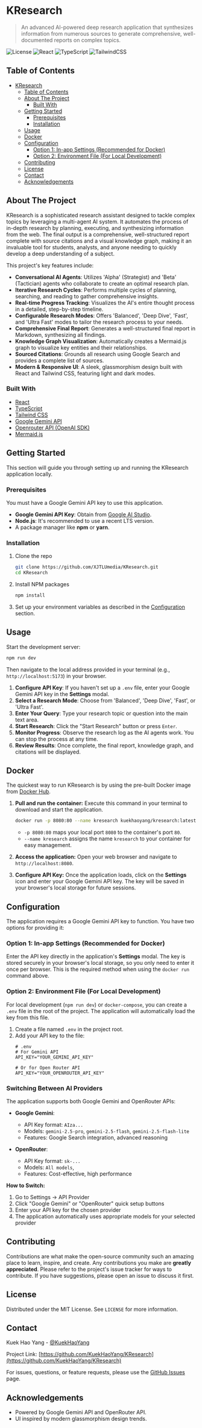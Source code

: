 # KResearch

> An advanced AI-powered deep research application that synthesizes information from numerous sources to generate comprehensive, well-documented reports on complex topics.

<!-- Badges -->
![License](https://img.shields.io/badge/license-MIT-blue.svg?style=flat-square)
![React](https://img.shields.io/badge/React-19-blue?style=flat-square&logo=react)
![TypeScript](https://img.shields.io/badge/TypeScript-5.x-blue?style=flat-square&logo=typescript)
![TailwindCSS](https://img.shields.io/badge/Tailwind_CSS-3.x-38B2AC?style=flat-square&logo=tailwind-css)

## Table of Contents

- [KResearch](#kresearch)
  - [Table of Contents](#table-of-contents)
  - [About The Project](#about-the-project)
    - [Built With](#built-with)
  - [Getting Started](#getting-started)
    - [Prerequisites](#prerequisites)
    - [Installation](#installation)
  - [Usage](#usage)
  - [Docker](#docker)
  - [Configuration](#configuration)
    - [Option 1: In-app Settings (Recommended for Docker)](#option-1-in-app-settings-recommended-for-docker)
    - [Option 2: Environment File (For Local Development)](#option-2-environment-file-for-local-development)
  - [Contributing](#contributing)
  - [License](#license)
  - [Contact](#contact)
  - [Acknowledgements](#acknowledgements)

## About The Project

KResearch is a sophisticated research assistant designed to tackle complex topics by leveraging a multi-agent AI system. It automates the process of in-depth research by planning, executing, and synthesizing information from the web. The final output is a comprehensive, well-structured report complete with source citations and a visual knowledge graph, making it an invaluable tool for students, analysts, and anyone needing to quickly develop a deep understanding of a subject.

This project's key features include:
*   **Conversational AI Agents**: Utilizes 'Alpha' (Strategist) and 'Beta' (Tactician) agents who collaborate to create an optimal research plan.
*   **Iterative Research Cycles**: Performs multiple cycles of planning, searching, and reading to gather comprehensive insights.
*   **Real-time Progress Tracking**: Visualizes the AI's entire thought process in a detailed, step-by-step timeline.
*   **Configurable Research Modes**: Offers 'Balanced', 'Deep Dive', 'Fast', and 'Ultra Fast' modes to tailor the research process to your needs.
*   **Comprehensive Final Report**: Generates a well-structured final report in Markdown, synthesizing all findings.
*   **Knowledge Graph Visualization**: Automatically creates a Mermaid.js graph to visualize key entities and their relationships.
*   **Sourced Citations**: Grounds all research using Google Search and provides a complete list of sources.
*   **Modern & Responsive UI**: A sleek, glassmorphism design built with React and Tailwind CSS, featuring light and dark modes.

### Built With

*   [React](https://react.dev/)
*   [TypeScript](https://www.typescriptlang.org/)
*   [Tailwind CSS](https://tailwindcss.com/)
*   [Google Gemini API](https://ai.google.dev/)
*   [Openrouter API (OpenAI SDK)](https://openrouter.ai/api/v1/models/)
*   [Mermaid.js](https://mermaid.js.org/)

## Getting Started

This section will guide you through setting up and running the KResearch application locally.

### Prerequisites

You must have a Google Gemini API key to use this application.
*   **Google Gemini API Key**: Obtain from [Google AI Studio](https://aistudio.google.com/app/apikey).
*   **Node.js**: It's recommended to use a recent LTS version.
*   A package manager like **npm** or **yarn**.

### Installation

1.  Clone the repo
    ```sh
    git clone https://github.com/XJTLUmedia/KResearch.git
    cd KResearch
    ```
2.  Install NPM packages
    ```sh
    npm install
    ```
3.  Set up your environment variables as described in the [Configuration](#configuration) section.

## Usage

Start the development server:
```sh
npm run dev
```
Then navigate to the local address provided in your terminal (e.g., `http://localhost:5173`) in your browser.

1.  **Configure API Key**: If you haven't set up a `.env` file, enter your Google Gemini API key in the **Settings** modal.
2.  **Select a Research Mode**: Choose from 'Balanced', 'Deep Dive', 'Fast', or 'Ultra Fast'.
3.  **Enter Your Query**: Type your research topic or question into the main text area.
4.  **Start Research**: Click the "Start Research" button or press `Enter`.
5.  **Monitor Progress**: Observe the research log as the AI agents work. You can stop the process at any time.
6.  **Review Results**: Once complete, the final report, knowledge graph, and citations will be displayed.

## Docker

The quickest way to run KResearch is by using the pre-built Docker image from [Docker Hub](https://hub.docker.com/r/kuekhaoyang/kresearch).

1.  **Pull and run the container:**
    Execute this command in your terminal to download and start the application.

    ```sh
    docker run -p 8080:80 --name kresearch kuekhaoyang/kresearch:latest
    ```
    *   `-p 8080:80` maps your local port `8080` to the container's port `80`.
    *   `--name kresearch` assigns the name `kresearch` to your container for easy management.

2.  **Access the application:**
    Open your web browser and navigate to `http://localhost:8080`.

3.  **Configure API Key:**
    Once the application loads, click on the **Settings** icon and enter your Google Gemini API key. The key will be saved in your browser's local storage for future sessions.

## Configuration

The application requires a Google Gemini API key to function. You have two options for providing it:

### Option 1: In-app Settings (Recommended for Docker)
Enter the API key directly in the application's **Settings** modal. The key is stored securely in your browser's local storage, so you only need to enter it once per browser. This is the required method when using the `docker run` command above.

### Option 2: Environment File (For Local Development)
For local development (`npm run dev`) or `docker-compose`, you can create a `.env` file in the root of the project. The application will automatically load the key from this file.

1.  Create a file named `.env` in the project root.
2.  Add your API key to the file:
    ```dotenv
    # .env
    # For Gemini API
    API_KEY="YOUR_GEMINI_API_KEY"

    # Or for Open Router API
    API_KEY="YOUR_OPENROUTER_API_KEY"
    ```

### Switching Between AI Providers
The application supports both Google Gemini and OpenRouter APIs:

- **Google Gemini**:
  - API Key format: `AIza...`
  - Models: `gemini-2.5-pro`, `gemini-2.5-flash`, `gemini-2.5-flash-lite`
  - Features: Google Search integration, advanced reasoning

- **OpenRouter**:
  - API Key format: `sk-...`
  - Models: `All models`,
  - Features: Cost-effective, high performance

**How to Switch:**
1. Go to Settings → API Provider
2. Click "Google Gemini" or "OpenRouter" quick setup buttons
3. Enter your API key for the chosen provider
4. The application automatically uses appropriate models for your selected provider

## Contributing

Contributions are what make the open-source community such an amazing place to learn, inspire, and create. Any contributions you make are **greatly appreciated**. Please refer to the project's issue tracker for ways to contribute. If you have suggestions, please open an issue to discuss it first.

## License

Distributed under the MIT License. See `LICENSE` for more information.

## Contact

Kuek Hao Yang - [@KuekHaoYang](https://github.com/KuekHaoYang)

Project Link: [https://github.com/KuekHaoYang/KResearch](https://github.com/KuekHaoYang/KResearch)

For issues, questions, or feature requests, please use the [GitHub Issues](https://github.com/KuekHaoYang/KResearch/issues) page.

## Acknowledgements

*   Powered by Google Gemini API and OpenRouter API.
*   UI inspired by modern glassmorphism design trends.
